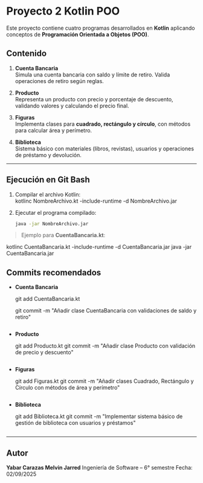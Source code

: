
# Proyecto 2 Kotlin POO

Este proyecto contiene cuatro programas desarrollados en **Kotlin** aplicando conceptos de **Programación Orientada a Objetos (POO)**.  

## Contenido

1. **Cuenta Bancaria**  
   Simula una cuenta bancaria con saldo y límite de retiro. Valida operaciones de retiro según reglas.

2. **Producto**  
   Representa un producto con precio y porcentaje de descuento, validando valores y calculando el precio final.

3. **Figuras**  
   Implementa clases para **cuadrado, rectángulo y círculo**, con métodos para calcular área y perímetro.

4. **Biblioteca**  
   Sistema básico con materiales (libros, revistas), usuarios y operaciones de préstamo y devolución.

---

## Ejecución en Git Bash

1. Compilar el archivo Kotlin:  
   kotlinc NombreArchivo.kt -include-runtime -d NombreArchivo.jar

2. Ejecutar el programa compilado:

   ```bash
   java -jar NombreArchivo.jar
   ```

> Ejemplo para **CuentaBancaria.kt**:

kotlinc CuentaBancaria.kt -include-runtime -d CuentaBancaria.jar
java -jar CuentaBancaria.jar

## Commits recomendados

* **Cuenta Bancaria**
  
  git add CuentaBancaria.kt
  
  git commit -m "Añadir clase CuentaBancaria con validaciones de saldo y retiro"
  ```

* **Producto**

  git add Producto.kt
  git commit -m "Añadir clase Producto con validación de precio y descuento"
  ```

* **Figuras**

  git add Figuras.kt
  git commit -m "Añadir clases Cuadrado, Rectángulo y Círculo con métodos de área y perímetro"
  ```

* **Biblioteca**

  git add Biblioteca.kt
  git commit -m "Implementar sistema básico de gestión de biblioteca con usuarios y préstamos"
  ```

---

## Autor

**Yabar Carazas Melvin Jarred**
Ingeniería de Software – 6° semestre
Fecha: 02/09/2025

```
